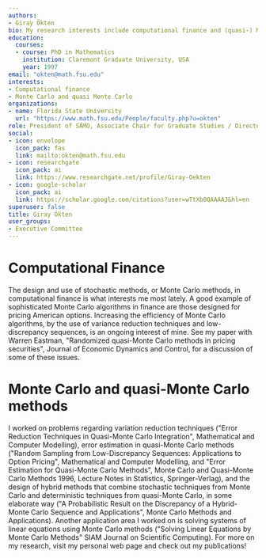 ```yaml
---
authors:
- Giray Ökten
bio: My research interests include computational finance and (quasi-) Monte Carlo methods
education:
  courses:
  - course: PhD in Mathematics
    institution: Claremont Graduate University, USA
    year: 1997  
email: "okten@math.fsu.edu"
interests:
- Computational finance
- Monte Carlo and quasi Monte Carlo
organizations:
- name: Florida State University
  url: "https://www.math.fsu.edu/People/faculty.php?u=okten"
role: President of SAMO, Associate Chair for Graduate Studies / Director of Financial Mathematics & Professor
social:
- icon: envelope
  icon_pack: fas
  link: mailto:okten@math.fsu.edu
- icon: researchgate
  icon_pack: ai
  link: https://www.researchgate.net/profile/Giray-Oekten
- icon: google-scholar
  icon_pack: ai
  link: https://scholar.google.com/citations?user=wTtXb0QAAAAJ&hl=en
superuser: false
title: Giray Ökten
user_groups:
- Executive Committee
---
```


# Computational Finance

The design and use of stochastic methods, or Monte Carlo methods, in computational finance is what interests me most lately. A good example of sophisticated Monte Carlo algorithms in finance are those designed for pricing American options. Increasing the efficiency of Monte Carlo algorithms, by the use of variance reduction techniques and low-discrepancy sequences, is an ongoing interest of mine. See my paper with Warren Eastman, "Randomized quasi-Monte Carlo methods in pricing securities", Journal of Economic Dynamics and Control, for a discussion of some of these issues.

# Monte Carlo and quasi-Monte Carlo methods

I worked on problems regarding variation reduction techniques ("Error Reduction Techniques in Quasi-Monte Carlo Integration", Mathematical and Computer Modelling), error estimation in quasi-Monte Carlo methods ("Random Sampling from Low-Discrepancy Sequences: Applications to Option Pricing", Mathematical and Computer Modelling, and "Error Estimation for Quasi-Monte Carlo Methods", Monte Carlo and Quasi-Monte Carlo Methods 1996, Lecture Notes in Statistics, Springer-Verlag), and the design of hybrid methods that combine stochastic techniques from Monte Carlo and deterministic techniques from quasi-Monte Carlo, in some elaborate way ("A Probabilistic Result on the Discrepancy of a Hybrid-Monte Carlo Sequence and Applications", Monte Carlo Methods and Applications). Another application area I worked on is solving systems of linear equations using Monte Carlo methods ("Solving Linear Equations by Monte Carlo Methods" SIAM Journal on Scientific Computing). For more on my research, visit my personal web page and check out my publications!
